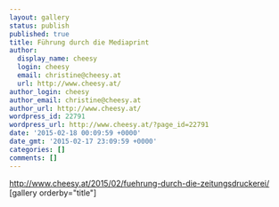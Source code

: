```yaml
---
layout: gallery
status: publish
published: true
title: Führung durch die Mediaprint
author:
  display_name: cheesy
  login: cheesy
  email: christine@cheesy.at
  url: http://www.cheesy.at/
author_login: cheesy
author_email: christine@cheesy.at
author_url: http://www.cheesy.at/
wordpress_id: 22791
wordpress_url: http://www.cheesy.at/?page_id=22791
date: '2015-02-18 00:09:59 +0000'
date_gmt: '2015-02-17 23:09:59 +0000'
categories: []
comments: []
---
```

http://www.cheesy.at/2015/02/fuehrung-durch-die-zeitungsdruckerei/
[gallery orderby="title"]
